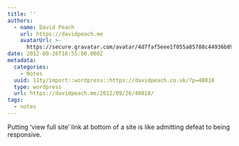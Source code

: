 ```yaml
---
title: ''
authors:
  - name: David Peach
    url: https://davidpeach.me
    avatarUrl: >-
      https://secure.gravatar.com/avatar/4d7faf5eee1f055a85788c44936b8995eaab6dfb004e7854ec747ccb272e91ee?s=96&d=mm&r=g
date: 2012-09-26T16:55:00.000Z
metadata:
  categories:
    - Notes
  uuid: 11ty/import::wordpress::https://davidpeach.co.uk/?p=48018
  type: wordpress
  url: https://davidpeach.me/2012/09/26/48018/
tags:
  - notes
---
```

Putting ‘view full site’ link at bottom of a site is like admitting defeat to being responsive.
